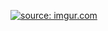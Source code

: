 <!-- I think this was a good idea -->
<a href="https://imgur.com/b5iEaOG"><img src="https://i.imgur.com/b5iEaOG.png" title="source: imgur.com" /></a>
